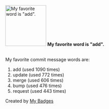 <img src="https://my-badges.github.io/my-badges/favorite-word.png" alt="My favorite word is &quot;add&quot;." title="My favorite word is &quot;add&quot;." width="128">
<strong>My favorite word is &quot;add&quot;.</strong>
<br><br>

My favorite commit message words are:

1. add (used 1090 times)
2. update (used 772 times)
3. merge (used 606 times)
4. bump (used 476 times)
5. request (used 443 times)


Created by <a href="https://github.com/my-badges/my-badges">My Badges</a>